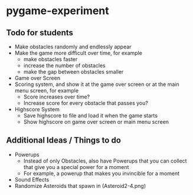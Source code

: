 # pygame-experiment

## Todo for students

- Make obstacles randomly and endlessly appear
- Make the game more difficult over time, for example
    - make obstacles faster
    - increase the number of obstacles
    - make the gap between obstacles smaller
- Game over Screen
- Scoring system, and show it at the game over screen or at the main menu screen, for example
    - Score increases over time?
    - Increase score for every obstacle that passes you?
- Highscore System
    - Save highscore to file and load it when the game starts
    - Show highscore on game over screen or main menu screen

## Additional Ideas / Things to do

- Powerups
    - Instead of only Obstacles, also have Powerups that you can collect that give you a special power for a moment
    - For example, a powerup that makes you invincible for a moment
- Sound Effects
- Randomize Asteroids that spawn in (Asteroid2-4.png)
